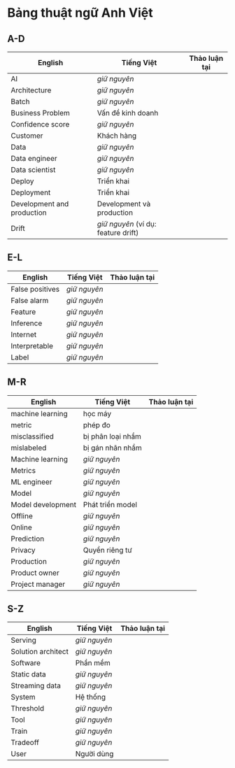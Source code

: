 # Bảng thuật ngữ Anh Việt

<p><a name="glossary-a-d"></a></p>

## A-D
| English                    | Tiếng Việt                          | Thảo luận tại |
|----------------------------|-------------------------------------|---------------|
| AI                         | _giữ nguyên_                        |               |
| Architecture               | _giữ nguyên_                        |               |
| Batch                      | _giữ nguyên_                        |               |
| Business Problem           | Vấn đề kinh doanh                   |               |
| Confidence score           | _giữ nguyên_                        |               |
| Customer                   | Khách hàng                          |               |
| Data                       | _giữ nguyên_                        |               |
| Data engineer              | _giữ nguyên_                        |               |
| Data scientist             | _giữ nguyên_                        |               |
| Deploy                     | Triển khai                          |               |
| Deployment                 | Triển khai                          |               |
| Development and production | Development và production           |               |
| Drift                      | _giữ nguyên_ (ví dụ: feature drift) |               |

<p><a name="glossary-e-l"></a></p>

## E-L
| English         | Tiếng Việt   | Thảo luận tại |
|-----------------|--------------|---------------|
| False positives | _giữ nguyên_ |               |
| False alarm     | _giữ nguyên_ |               |
| Feature         | _giữ nguyên_ |               |
| Inference       | _giữ nguyên_ |               |
| Internet        | _giữ nguyên_ |               |
| Interpretable   | _giữ nguyên_ |               |
| Label           | _giữ nguyên_ |               |

<p><a name="glossary-m-r"></a></p>

## M-R
| English           | Tiếng Việt        | Thảo luận tại |
|-------------------|-------------------|---------------|
| machine learning  | học máy           |               |
| metric            | phép đo           |               |
| misclassified     | bị phân loại nhầm |               |
| mislabeled        | bị gán nhãn nhầm  |               |
| Machine learning  | _giữ nguyên_      |               | 
| Metrics           | _giữ nguyên_      |               | 
| ML engineer       | _giữ nguyên_      |               | 
| Model             | _giữ nguyên_      |               | 
| Model development | Phát triển model  |               | 
| Offline           | _giữ nguyên_      |               | 
| Online            | _giữ nguyên_      |               | 
| Prediction        | _giữ nguyên_      |               | 
| Privacy           | Quyền riêng tư    |               | 
| Production        | _giữ nguyên_      |               | 
| Product owner     | _giữ nguyên_      |               | 
| Project manager   | _giữ nguyên_      |               | 


<p><a name="glossary-s-z"></a></p>

## S-Z
| English            | Tiếng Việt   | Thảo luận tại |
|--------------------|--------------|---------------|
| Serving            | _giữ nguyên_ |               |
| Solution architect | _giữ nguyên_ |               |
| Software           | Phần mềm     |               |
| Static data        | _giữ nguyên_ |               |
| Streaming data     | _giữ nguyên_ |               |
| System             | Hệ thống     |               |
| Threshold          | _giữ nguyên_ |               |
 | Tool               | _giữ nguyên_ |               |
 | Train              | _giữ nguyên_ |               |
 | Tradeoff           | _giữ nguyên_ |               |
 | User               | Người dùng   |               |
